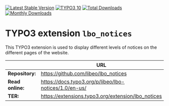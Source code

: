 [![Latest Stable Version](https://poser.pugx.org/libeo/lbo_notices/v/stable.svg)](https://extensions.typo3.org/extension/lbo_notices/)
[![TYPO3 10](https://img.shields.io/badge/TYPO3-10-orange.svg?style=flat-square)](https://get.typo3.org/version/10)
[![Total Downloads](https://poser.pugx.org/libeo/lbo_notices/d/total.svg)](https://packagist.org/packages/libeo/lbo_notices)
[![Monthly Downloads](https://poser.pugx.org/libeo/lbo_notices/d/monthly)](https://packagist.org/packages/libeo/lbo_notices)

# TYPO3 extension `lbo_notices`

This TYPO3 extension is used to display different levels of notices on the different pages of the website.

|                  | URL                                                   |
|------------------|-------------------------------------------------------|
| **Repository:**  | https://github.com/libeo/lbo_notices                  |
| **Read online:** | https://docs.typo3.org/p/libeo/lbo-notices/1.0/en-us/ |
| **TER:**         | https://extensions.typo3.org/extension/lbo_notices    |
